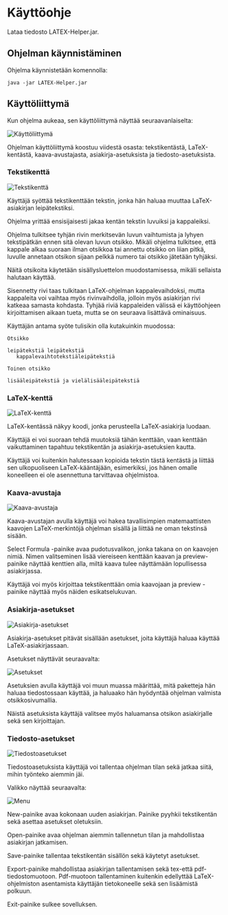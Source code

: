 # Käyttöohje
Lataa tiedosto LATEX-Helper.jar.

## Ohjelman käynnistäminen
Ohjelma käynnistetään komennolla:
```
java -jar LATEX-Helper.jar
```

## Käyttöliittymä
Kun ohjelma aukeaa, sen käyttöliittymä näyttää seuraavanlaiselta:

![Käyttöliittymä](https://github.com/alekmus/LATEX-Helper/blob/master/dokumentointi/latexhelperui.png)

Ohjelman käyttöliittymä koostuu viidestä osasta: tekstikentästä, LaTeX-kentästä, kaava-avustajasta, asiakirja-asetuksista ja tiedosto-asetuksista.

### Tekstikenttä
![Tekstikenttä](https://github.com/alekmus/LATEX-Helper/blob/master/dokumentointi/latexhelperuitextfield.png)

Käyttäjä syöttää tekstikenttään tekstin, jonka hän haluaa muuttaa LaTeX-asiakirjan leipätekstiksi.

Ohjelma yrittää ensisijaisesti jakaa kentän tekstin luvuiksi ja kappaleiksi.

Ohjelma tulkitsee tyhjän rivin merkitsevän luvun vaihtumista ja lyhyen tekstipätkän ennen sitä olevan luvun otsikko. Mikäli ohjelma tulkitsee, että kappale alkaa suoraan ilman otsikkoa tai annettu otsikko on liian pitkä, luvulle annetaan otsikon sijaan pelkkä numero tai otsikko jätetään tyhjäksi.

Näitä otsikoita käytetään sisällysluettelon muodostamisessa, mikäli sellaista halutaan käyttää.

Sisennetty rivi taas tulkitaan LaTeX-ohjelman kappalevaihdoksi, mutta kappaleita voi vaihtaa myös rivinvaihdolla, jolloin myös asiakirjan rivi katkeaa samasta kohdasta. Tyhjää riviä kappaleiden välissä ei käyttöohjeen kirjoittamisen aikaan tueta, mutta se on seuraava lisättävä ominaisuus.

Käyttäjän antama syöte tulisikin olla kutakuinkin muodossa:

    Otsikko

    leipätekstiä leipätekstiä
       kappalevaihtotekstiäleipätekstiä

    Toinen otsikko

    lisääleipätekstiä ja vielälisääleipätekstiä

### LaTeX-kenttä
![LaTeX-kenttä](https://github.com/alekmus/LATEX-Helper/blob/master/dokumentointi/latexhelperuitargetfield.png)

LaTeX-kentässä näkyy koodi, jonka perusteella LaTeX-asiakirja luodaan.

Käyttäjä ei voi suoraan tehdä muutoksiä tähän kenttään, vaan kenttään vaikuttaminen tapahtuu tekstikentän ja asiakirja-asetuksien kautta.

Käyttäjä voi kuitenkin halutessaan kopioida tekstin tästä kentästä ja liittää sen ulkopuoliseen LaTeX-kääntäjään, esimerkiksi, jos hänen omalle koneelleen ei ole asennettuna tarvittavaa ohjelmistoa.

### Kaava-avustaja
![Kaava-avustaja](https://github.com/alekmus/LATEX-Helper/blob/master/dokumentointi/latexhelperuiformula.png)

Kaava-avustajan avulla käyttäjä voi hakea tavallisimpien matemaattisten kaavojen LaTeX-merkintöjä ohjelman sisällä ja liittää ne oman tekstinsä sisään.

Select Formula -painike avaa pudotusvalikon, jonka takana on on kaavojen nimiä. Nimen valitseminen lisää viereiseen kenttään kaavan ja preview-painike näyttää kenttien alla, miltä kaava tulee näyttämään lopullisessa asiakirjassa.

Käyttäjä voi myös kirjoittaa tekstikenttään omia kaavojaan ja preview -painike näyttää myös näiden esikatselukuvan.

### Asiakirja-asetukset
![Asiakirja-asetukset](https://github.com/alekmus/LATEX-Helper/blob/master/dokumentointi/latexhelperuisettingspng.png)

Asiakirja-asetukset pitävät sisällään asetukset, joita käyttäjä haluaa käyttää LaTeX-asiakirjassaan.

Asetukset näyttävät seuraavalta:

![Asetukset](https://github.com/alekmus/LATEX-Helper/blob/master/dokumentointi/settings.png)

Asetuksien avulla käyttäjä voi muun muassa määrittää, mitä paketteja hän haluaa tiedostossaan käyttää, ja haluaako hän hyödyntää ohjelman valmista otsikkosivumallia.

Näistä asetuksista käyttäjä valitsee myös haluamansa otsikon asiakirjalle sekä sen kirjoittajan.

### Tiedosto-asetukset
![Tiedostoasetukset](https://github.com/alekmus/LATEX-Helper/blob/master/dokumentointi/latexhelperuimenu.png)

Tiedostoasetuksista käyttäjä voi tallentaa ohjelman tilan sekä jatkaa siitä, mihin työnteko aiemmin jäi.

Valikko näyttää seuraavalta:

![Menu](https://github.com/alekmus/LATEX-Helper/blob/master/dokumentointi/filemenu.png)

New-painike avaa kokonaan uuden asiakirjan. Painike pyyhkii tekstikentän sekä asettaa asetukset oletuksiin.

Open-painike avaa ohjelman aiemmin tallennetun tilan ja mahdollistaa asiakirjan jatkamisen.

Save-painike tallentaa tekstikentän sisällön sekä käytetyt asetukset.

Export-painike mahdollistaa asiakirjan tallentamisen sekä tex-että pdf-tiedostomuotoon. Pdf-muotoon tallentaminen kuitenkin edellyttää LaTeX-ohjelmiston asentamista käyttäjän tietokoneelle sekä sen lisäämistä polkuun.

Exit-painike sulkee sovelluksen.
